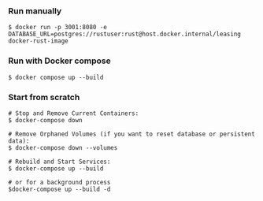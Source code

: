 ### Run manually
```
$ docker run -p 3001:8080 -e DATABASE_URL=postgres://rustuser:rust@host.docker.internal/leasing docker-rust-image
```

### Run with Docker compose

```
$ docker compose up --build
```

### Start from scratch
```
# Stop and Remove Current Containers:
$ docker-compose down

# Remove Orphaned Volumes (if you want to reset database or persistent data):
$ docker-compose down --volumes

# Rebuild and Start Services:
$ docker-compose up --build

# or for a background process
$docker-compose up --build -d
```
